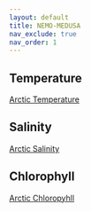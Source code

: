 ```yaml
---
layout: default
title: NEMO-MEDUSA
nav_exclude: true
nav_order: 1
---
```


## Temperature

[Arctic Temperature](NEMO_MEDUSA_ARCTIC/NEMO-MEDUSA_temperature.md)

## Salinity

[Arctic Salinity](NEMO_MEDUSA_ARCTIC/NEMO-MEDUSA_salinity.md)

## Chlorophyll

[Arctic Chloropyhll](NEMO_MEDUSA_ARCTIC/NEMO-MEDUSA_chlorophyll.md)